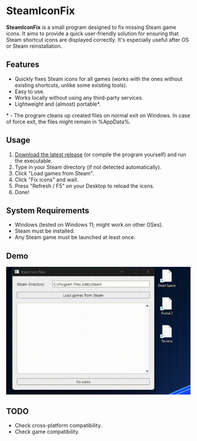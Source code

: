# SteamIconFix

**SteamIconFix** is a small program designed to fix missing Steam game icons. It aims to provide a quick user-friendly solution for ensuring that Steam shortcut icons are displayed correctly. It's especially useful after OS or Steam reinstallation.

## Features

* Quickly fixes Steam icons for all games (works with the ones without existing shortcuts, unlike some existing tools).
* Easy to use.
* Works locally without using any third-party services.
* Lightweight and (almost) portable*.

\* - The program cleans up created files on normal exit on Windows. In case of force exit, the files might remain in %AppData%.

## Usage

1. [Download the latest release](https://github.com/siva1danil/SteamIconFix/releases) (or compile the program yourself) and run the executable.
2. Type in your Steam directory (if not detected automatically).
3. Click "Load games from Steam".
4. Click "Fix icons" and wait.
5. Press "Refresh / F5" on your Desktop to reload the icons.
6. Done!

## System Requirements

* Windows (tested on Windows 11; might work on other OSes).  
* Steam must be installed.
* Any Steam game must be launched at least once.

## Demo

<img src="img/demo.gif" width="500">

## TODO

* Check cross-platform compatibility.
* Check game compatibility.